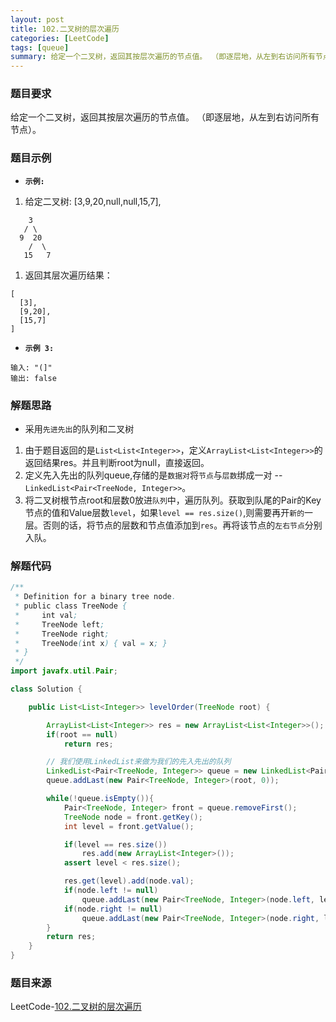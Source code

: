 ```yaml
---
layout: post
title: 102.二叉树的层次遍历
categories: [LeetCode]
tags: [queue]
summary: 给定一个二叉树，返回其按层次遍历的节点值。 （即逐层地，从左到右访问所有节点）。
---
```


### 题目要求
给定一个二叉树，返回其按层次遍历的节点值。 （即逐层地，从左到右访问所有节点）。

### 题目示例
- **`示例:`** 
1. 给定二叉树: [3,9,20,null,null,15,7],
```
    3
   / \
  9  20
    /  \
   15   7
```
1. 返回其层次遍历结果：
```
[
  [3],
  [9,20],
  [15,7]
]
```

- **`示例 3:`** 
```
输入: "(]"
输出: false
```

### 解题思路
- 采用`先进先出`的队列和二叉树
1. 由于题目返回的是`List<List<Integer>>`，定义`ArrayList<List<Integer>>`的返回结果res。并且判断root为null，直接返回。
1. 定义先入先出的队列queue,存储的是`数据对`将`节点`与`层数`绑成一对 -- `LinkedList<Pair<TreeNode, Integer>>`。
1. 将二叉树根节点root和层数0放进`队列`中，遍历队列。获取到队尾的Pair的Key节点的值和Value层数`level`，如果`level == res.size()`,则需要再开`新的`一层。否则的话，将节点的层数和节点值添加到`res`。再将该节点的`左右节点`分别入队。

### 解题代码
```java
/**
 * Definition for a binary tree node.
 * public class TreeNode {
 *     int val;
 *     TreeNode left;
 *     TreeNode right;
 *     TreeNode(int x) { val = x; }
 * }
 */
import javafx.util.Pair;

class Solution {

    public List<List<Integer>> levelOrder(TreeNode root) {

        ArrayList<List<Integer>> res = new ArrayList<List<Integer>>();
        if(root == null)
            return res;

        // 我们使用LinkedList来做为我们的先入先出的队列
        LinkedList<Pair<TreeNode, Integer>> queue = new LinkedList<Pair<TreeNode, Integer>>();
        queue.addLast(new Pair<TreeNode, Integer>(root, 0));

        while(!queue.isEmpty()){
            Pair<TreeNode, Integer> front = queue.removeFirst();
            TreeNode node = front.getKey();
            int level = front.getValue();

            if(level == res.size())
                res.add(new ArrayList<Integer>());
            assert level < res.size();

            res.get(level).add(node.val);
            if(node.left != null)
                queue.addLast(new Pair<TreeNode, Integer>(node.left, level + 1));
            if(node.right != null)
                queue.addLast(new Pair<TreeNode, Integer>(node.right, level + 1);
        }
        return res;
    }
}
```

### 题目来源
LeetCode-[102.二叉树的层次遍历](https://leetcode-cn.com/problems/binary-tree-level-order-traversal/)